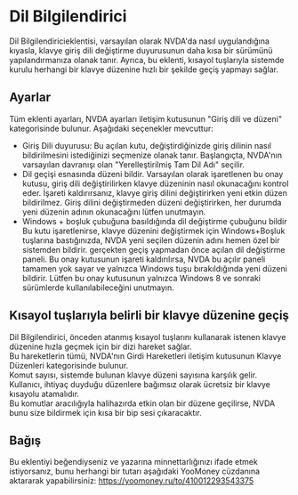 # Dil Bilgilendirici

Dil Bilgilendiricieklentisi, varsayılan olarak NVDA'da nasıl uygulandığına kıyasla, klavye giriş dili değiştirme duyurusunun daha kısa bir sürümünü yapılandırmanıza olanak tanır.
Ayrıca, bu eklenti, kısayol tuşlarıyla sistemde kurulu herhangi bir klavye düzenine hızlı bir şekilde geçiş yapmayı sağlar.

## Ayarlar

Tüm eklenti ayarları, NVDA ayarları iletişim kutusunun "Giriş dili ve düzeni" kategorisinde bulunur.
Aşağıdaki seçenekler mevcuttur:

* Giriş Dili duyurusu:
	Bu açılan kutu, değiştirdiğinizde giriş dilinin nasıl bildirilmesini istediğinizi seçmenize olanak tanır.
	Başlangıçta, NVDA'nın varsayılan davranışı olan "Yerelleştirilmiş Tam Dil Adı" seçilir.
* Dil geçişi esnasında düzeni bildir.
	Varsayılan olarak işaretlenen bu onay kutusu, giriş dili değiştirilirken klavye düzeninin nasıl okunacağını kontrol eder.
	İşareti kaldırırsanız, klavye giriş dilini değiştirirken yeni etkin düzen bildirilmez.
	Giriş dilini değiştirmeden düzeni değiştirirken, her durumda yeni düzenin adının okunacağını lütfen unutmayın.
* Windows + boşluk çubuğuna basıldığında dil değiştirme çubuğunu bildir
	Bu kutu işaretlenirse, klavye düzenini değiştirmek için Windows+Boşluk tuşlarına bastığınızda, NVDA yeni seçilen düzenin adını hemen özel bir sistemden bildirir. gerçekten geçiş yapmadan önce açılan dil değiştirme paneli.
	Bu onay kutusunun işareti kaldırılırsa, NVDA bu açılır paneli tamamen yok sayar ve yalnızca Windows tuşu bırakıldığında yeni düzeni bildirir.
	Lütfen bu onay kutusunun yalnızca Windows 8 ve sonraki sürümlerde kullanılabileceğini unutmayın.

## Kısayol tuşlarıyla belirli bir klavye düzenine geçiş

Dil Bilgilendirici, önceden atanmış kısayol tuşlarını kullanarak istenen klavye düzenine hızla geçmek için bir dizi hareket sağlar.  
Bu hareketlerin tümü, NVDA'nın Girdi Hareketleri iletişim kutusunun Klavye Düzenleri kategorisinde bulunur.  
Komut sayısı, sistemde bulunan klavye düzeni sayısına karşılık gelir.  
Kullanıcı, ihtiyaç duyduğu düzenlere bağımsız olarak ücretsiz bir klavye kısayolu atamalıdır.  
Bu komutlar aracılığıyla halihazırda etkin olan bir düzene geçilirse, NVDA bunu size bildirmek için kısa bir bip sesi çıkaracaktır.

## Bağış
Bu eklentiyi beğendiyseniz ve yazarına minnettarlığınızı ifade etmek istiyorsanız, bunu herhangi bir tutarı aşağıdaki YooMoney cüzdanına aktararak yapabilirsiniz:
<https://yoomoney.ru/to/410012293543375>
